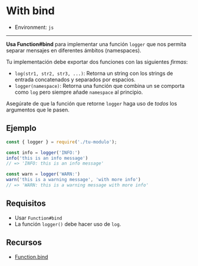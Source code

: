 # With bind

* Environment: `js`

***

**Usa Function#bind** para implementar una función `logger` que nos permita
separar mensajes en diferentes ámbitos (namespaces).

Tu implementación debe exportar dos funciones con las siguientes _firmas_:

* `log(str1, str2, str3, ...)`: Retorna un string con los strings de entrada
  concatenados y separados por espacios.
* `logger(namespace)`: Retorna una función que combina un se comporta como `log`
  pero siempre añade `namespace` al principio.

Asegúrate de que la función que retorne `logger` haga uso de *todos* los
argumentos que le pasen.

## Ejemplo

```js
const { logger } = require('./tu-modulo');

const info = logger('INFO:')
info('this is an info message')
// => 'INFO: this is an info message'

const warn = logger('WARN:')
warn('this is a warning message', 'with more info')
// => 'WARN: this is a warning message with more info'
```

## Requisitos

* Usar `Function#bind`
* La función `logger()` debe hacer uso de `log`.

## Recursos

* [Function.bind](https://developer.mozilla.org/en-US/docs/Web/JavaScript/Reference/Global_Objects/Function/bind)
